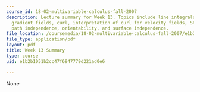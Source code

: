 ```yaml
---
course_id: 18-02-multivariable-calculus-fall-2007
description: Lecture summary for Week 13. Topics include line integrals in space,
  gradient fields, curl, interpretation of curl for velocity fields, Stokes' theorem,
  path independence, orientability, and surface independence.
file_location: /coursemedia/18-02-multivariable-calculus-fall-2007/e1b2b1051b2cc47f6947779d221ad0e6_lec_week13.pdf
file_type: application/pdf
layout: pdf
title: Week 13 Summary
type: course
uid: e1b2b1051b2cc47f6947779d221ad0e6

---
```

None